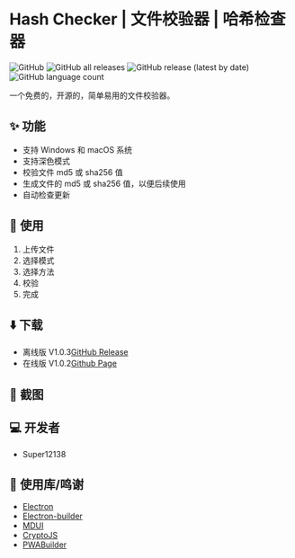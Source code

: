 # Hash Checker | 文件校验器 | 哈希检查器
![GitHub](https://img.shields.io/github/license/Super12138/Hash-Checker?style=flat-square)
![GitHub all releases](https://img.shields.io/github/downloads/Super12138/Hash-Checker/total?style=flat-square)
![GitHub release (latest by date)](https://img.shields.io/github/v/release/Super12138/Hash-Checker?style=flat-square)
![GitHub language count](https://img.shields.io/github/languages/count/Super12138/Hash-Checker?style=flat-square)

一个免费的，开源的，简单易用的文件校验器。

## ✨ 功能
- 支持 Windows 和 macOS 系统
- 支持深色模式
- 校验文件 md5 或 sha256 值
- 生成文件的 md5 或 sha256 值，以便后续使用
- 自动检查更新

## 📒 使用
1. 上传文件
2. 选择模式
3. 选择方法
4. 校验
5. 完成

## ⬇️ 下载
- 离线版 V1.0.3[GitHub Release](https://github.com/Super12138/Hash-Checker/releases) 
- 在线版 V1.0.2[Github Page](https://super12138.github.io/Hash-Checker/)
## 📸 截图

## 💻 开发者
- Super12138

## 🚀 使用库/鸣谢
 - [Electron](https://www.electronjs.org/)
 - [Electron-builder](https://www.electron.build/)
 - [MDUI](https://github.com/zdhxiong/mdui)
 - [CryptoJS](https://github.com/brix/crypto-js)
 - [PWABuilder](https://www.pwabuilder.com/)

